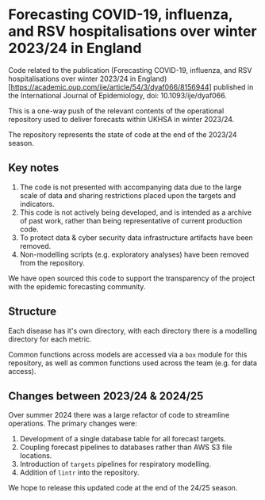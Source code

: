 # Forecasting COVID-19, influenza, and RSV hospitalisations over winter 2023/24 in England

Code related to the publication (Forecasting COVID-19, influenza, and RSV hospitalisations over winter 2023/24 in England)[https://academic.oup.com/ije/article/54/3/dyaf066/8156944] published in the International Journal of Epidemiology, doi: 10.1093/ije/dyaf066.

This is a one-way push of the relevant contents of the operational repository used to deliver forecasts within UKHSA in winter 2023/24.

The repository represents the state of code at the end of the 2023/24 season.



## Key notes

1. The code is not presented with accompanying data due to the large scale of data and sharing restrictions placed upon the targets and indicators.
2. This code is not actively being developed, and is intended as a archive of past work, rather than being representative of current production code.
3. To protect data & cyber security data infrastructure artifacts have been removed.
4. Non-modelling scripts (e.g. exploratory analyses) have been removed from the repository.

We have open sourced this code to support the transparency of the project with the epidemic forecasting community.

## Structure

Each disease has it's own directory, with each directory there is a modelling directory for each metric.

Common functions across models are accessed via a `box` module for this repository, as well as common functions used across the team (e.g. for data access).

## Changes between 2023/24 & 2024/25

Over summer 2024 there was a large refactor of code to streamline operations. The primary changes were:

1. Development of a single database table for all forecast targets.
2. Coupling forecast pipelines to databases rather than AWS S3 file locations.
3. Introduction of `targets` pipelines for respiratory modelling.
4. Addition of `lintr` into the repository.

We hope to release this updated code at the end of the 24/25 season.
